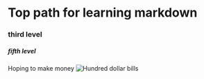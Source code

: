 # Top path for learning markdown
### third level
##### fifth level

Hoping to make money ![Hundred dollar bills](https://cdn.mises.org/styles/social_media/s3/social-media/money1.jpg)
